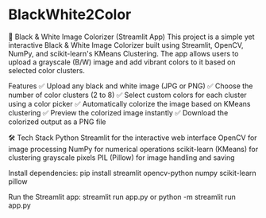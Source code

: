 # BlackWhite2Color

🎨 Black & White Image Colorizer (Streamlit App)
This project is a simple yet interactive Black & White Image Colorizer built using Streamlit, OpenCV, NumPy, and scikit-learn's KMeans Clustering. The app allows users to upload a grayscale (B/W) image and add vibrant colors to it based on selected color clusters.

 Features
✅ Upload any black and white image (JPG or PNG)
✅ Choose the number of color clusters (2 to 8)
✅ Select custom colors for each cluster using a color picker
✅ Automatically colorize the image based on KMeans clustering
✅ Preview the colorized image instantly
✅ Download the colorized output as a PNG file


🛠 Tech Stack
Python
Streamlit for the interactive web interface
OpenCV for image processing
NumPy for numerical operations
scikit-learn (KMeans) for clustering grayscale pixels
PIL (Pillow) for image handling and saving

Install dependencies:
pip install streamlit opencv-python numpy scikit-learn pillow


Run the Streamlit app:
streamlit run app.py
or
python -m streamlit run app.py  




